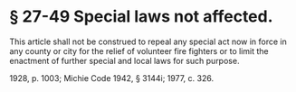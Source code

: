 # § 27-49 Special laws not affected.

<p>This article shall not be construed to repeal any special act now in force in any county or city for the relief of volunteer fire fighters or to limit the enactment of further special and local laws for such purpose.</p><p>1928, p. 1003; Michie Code 1942, § 3144i; 1977, c. 326.</p>
